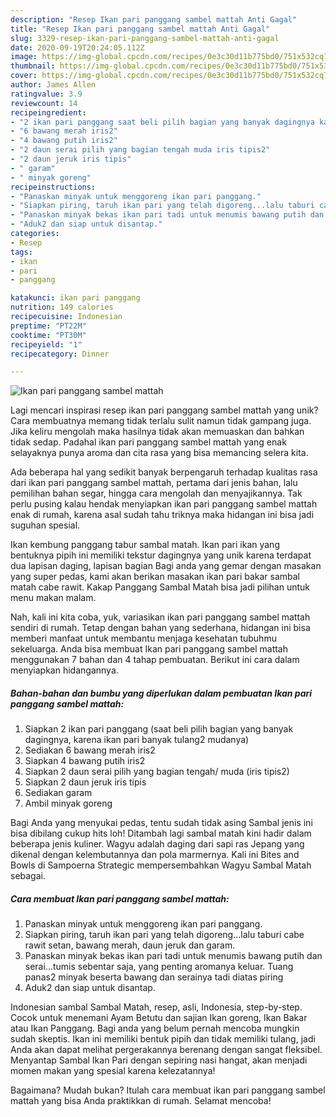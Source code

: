 ```yaml
---
description: "Resep Ikan pari panggang sambel mattah Anti Gagal"
title: "Resep Ikan pari panggang sambel mattah Anti Gagal"
slug: 3329-resep-ikan-pari-panggang-sambel-mattah-anti-gagal
date: 2020-09-19T20:24:05.112Z
image: https://img-global.cpcdn.com/recipes/0e3c30d11b775bd0/751x532cq70/ikan-pari-panggang-sambel-mattah-foto-resep-utama.jpg
thumbnail: https://img-global.cpcdn.com/recipes/0e3c30d11b775bd0/751x532cq70/ikan-pari-panggang-sambel-mattah-foto-resep-utama.jpg
cover: https://img-global.cpcdn.com/recipes/0e3c30d11b775bd0/751x532cq70/ikan-pari-panggang-sambel-mattah-foto-resep-utama.jpg
author: James Allen
ratingvalue: 3.9
reviewcount: 14
recipeingredient:
- "2 ikan pari panggang saat beli pilih bagian yang banyak dagingnya karena ikan pari banyak tulang2 mudanya"
- "6 bawang merah iris2"
- "4 bawang putih iris2"
- "2 daun serai pilih yang bagian tengah muda iris tipis2"
- "2 daun jeruk iris tipis"
- " garam"
- " minyak goreng"
recipeinstructions:
- "Panaskan minyak untuk menggoreng ikan pari panggang."
- "Siapkan piring, taruh ikan pari yang telah digoreng...lalu taburi cabe rawit setan, bawang merah, daun jeruk dan garam."
- "Panaskan minyak bekas ikan pari tadi untuk menumis bawang putih dan serai...tumis sebentar saja, yang penting aromanya keluar. Tuang panas2 minyak beserta bawang dan serainya tadi diatas piring"
- "Aduk2 dan siap untuk disantap."
categories:
- Resep
tags:
- ikan
- pari
- panggang

katakunci: ikan pari panggang 
nutrition: 149 calories
recipecuisine: Indonesian
preptime: "PT22M"
cooktime: "PT30M"
recipeyield: "1"
recipecategory: Dinner

---
```



![Ikan pari panggang sambel mattah](https://img-global.cpcdn.com/recipes/0e3c30d11b775bd0/751x532cq70/ikan-pari-panggang-sambel-mattah-foto-resep-utama.jpg)

Lagi mencari inspirasi resep ikan pari panggang sambel mattah yang unik? Cara membuatnya memang tidak terlalu sulit namun tidak gampang juga. Jika keliru mengolah maka hasilnya tidak akan memuaskan dan bahkan tidak sedap. Padahal ikan pari panggang sambel mattah yang enak selayaknya punya aroma dan cita rasa yang bisa memancing selera kita.

Ada beberapa hal yang sedikit banyak berpengaruh terhadap kualitas rasa dari ikan pari panggang sambel mattah, pertama dari jenis bahan, lalu pemilihan bahan segar, hingga cara mengolah dan menyajikannya. Tak perlu pusing kalau hendak menyiapkan ikan pari panggang sambel mattah enak di rumah, karena asal sudah tahu triknya maka hidangan ini bisa jadi suguhan spesial.

Ikan kembung panggang tabur sambal matah. Ikan pari ikan yang bentuknya pipih ini memiliki tekstur dagingnya yang unik karena terdapat dua lapisan daging, lapisan bagian Bagi anda yang gemar dengan masakan yang super pedas, kami akan berikan masakan ikan pari bakar sambal matah cabe rawit. Kakap Panggang Sambal Matah bisa jadi pilihan untuk menu makan malam.


Nah, kali ini kita coba, yuk, variasikan ikan pari panggang sambel mattah sendiri di rumah. Tetap dengan bahan yang sederhana, hidangan ini bisa memberi manfaat untuk membantu menjaga kesehatan tubuhmu sekeluarga. Anda bisa membuat Ikan pari panggang sambel mattah menggunakan 7 bahan dan 4 tahap pembuatan. Berikut ini cara dalam menyiapkan hidangannya.

<!--inarticleads1-->

##### Bahan-bahan dan bumbu yang diperlukan dalam pembuatan Ikan pari panggang sambel mattah:

1. Siapkan 2 ikan pari panggang (saat beli pilih bagian yang banyak dagingnya, karena ikan pari banyak tulang2 mudanya)
1. Sediakan 6 bawang merah iris2
1. Siapkan 4 bawang putih iris2
1. Siapkan 2 daun serai pilih yang bagian tengah/ muda (iris tipis2)
1. Siapkan 2 daun jeruk iris tipis
1. Sediakan  garam
1. Ambil  minyak goreng


Bagi Anda yang menyukai pedas, tentu sudah tidak asing Sambal jenis ini bisa dibilang cukup hits loh! Ditambah lagi sambal matah kini hadir dalam beberapa jenis kuliner. Wagyu adalah daging dari sapi ras Jepang yang dikenal dengan kelembutannya dan pola marmernya. Kali ini Bites and Bowls di Sampoerna Strategic mempersembahkan Wagyu Sambal Matah sebagai. 

<!--inarticleads2-->

##### Cara membuat Ikan pari panggang sambel mattah:

1. Panaskan minyak untuk menggoreng ikan pari panggang.
1. Siapkan piring, taruh ikan pari yang telah digoreng...lalu taburi cabe rawit setan, bawang merah, daun jeruk dan garam.
1. Panaskan minyak bekas ikan pari tadi untuk menumis bawang putih dan serai...tumis sebentar saja, yang penting aromanya keluar. Tuang panas2 minyak beserta bawang dan serainya tadi diatas piring
1. Aduk2 dan siap untuk disantap.


Indonesian sambal Sambal Matah, resep, asli, Indonesia, step-by-step. Cocok untuk menemani Ayam Betutu dan sajian Ikan goreng, Ikan Bakar atau Ikan Panggang. Bagi anda yang belum pernah mencoba mungkin sudah skeptis. Ikan ini memiliki bentuk pipih dan tidak memiliki tulang, jadi Anda akan dapat melihat pergerakannya berenang dengan sangat fleksibel. Menyantap Sambal Ikan Pari dengan sepiring nasi hangat, akan menjadi momen makan yang spesial karena kelezatannya! 

Bagaimana? Mudah bukan? Itulah cara membuat ikan pari panggang sambel mattah yang bisa Anda praktikkan di rumah. Selamat mencoba!
